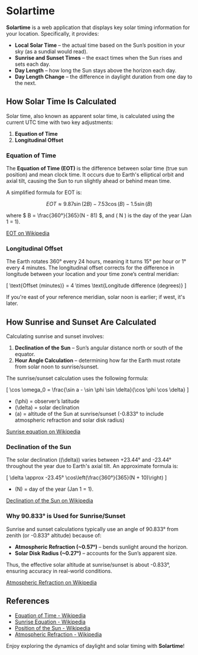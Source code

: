 # Solartime

**Solartime** is a web application that displays key solar timing information for your location. Specifically, it provides:

- **Local Solar Time** – the actual time based on the Sun’s position in your sky (as a sundial would read).
- **Sunrise and Sunset Times** – the exact times when the Sun rises and sets each day.
- **Day Length** – how long the Sun stays above the horizon each day.
- **Day Length Change** – the difference in daylight duration from one day to the next.

## How Solar Time Is Calculated

Solar time, also known as apparent solar time, is calculated using the current UTC time with two key adjustments:

1. **Equation of Time**
2. **Longitudinal Offset**

### Equation of Time

The **Equation of Time (EOT)** is the difference between solar time (true sun position) and mean clock time. It occurs due to Earth's elliptical orbit and axial tilt, causing the Sun to run slightly ahead or behind mean time.

A simplified formula for EOT is:

```math
EOT \approx 9.87\sin(2B) - 7.53\cos(B) - 1.5\sin(B)
```

where $` B = \frac{360°}{365}(N - 81) `$, and \( N \) is the day of the year (Jan 1 = 1).

[EOT on Wikipedia](https://en.wikipedia.org/wiki/Equation_of_time)

### Longitudinal Offset

The Earth rotates 360° every 24 hours, meaning it turns 15° per hour or 1° every 4 minutes. The longitudinal offset corrects for the difference in longitude between your location and your time zone’s central meridian:

\[
\text{Offset (minutes)} = 4 \times \text{Longitude difference (degrees)}
\]

If you're east of your reference meridian, solar noon is earlier; if west, it's later.

## How Sunrise and Sunset Are Calculated

Calculating sunrise and sunset involves:

1. **Declination of the Sun** – Sun’s angular distance north or south of the equator.
2. **Hour Angle Calculation** – determining how far the Earth must rotate from solar noon to sunrise/sunset.

The sunrise/sunset calculation uses the following formula:

\[
\cos \omega_0 = \frac{\sin a - \sin \phi \sin \delta}{\cos \phi \cos \delta}
\]

- \(\phi\) = observer’s latitude
- \(\delta\) = solar declination
- \(a\) = altitude of the Sun at sunrise/sunset (-0.833° to include atmospheric refraction and solar disk radius)

[Sunrise equation on Wikipedia](https://en.wikipedia.org/wiki/Sunrise_equation)

### Declination of the Sun

The solar declination (\(\delta\)) varies between +23.44° and -23.44° throughout the year due to Earth's axial tilt. An approximate formula is:

\[
\delta \approx -23.45° \cos\left(\frac{360°}{365}(N + 10)\right)
\]

- \(N\) = day of the year (Jan 1 = 1).

[Declination of the Sun on Wikipedia](https://en.wikipedia.org/wiki/Position_of_the_Sun#Declination_of_the_Sun_as_seen_from_Earth)

### Why 90.833° is Used for Sunrise/Sunset

Sunrise and sunset calculations typically use an angle of 90.833° from zenith (or -0.833° altitude) because of:

- **Atmospheric Refraction (~0.57°)** – bends sunlight around the horizon.
- **Solar Disk Radius (~0.27°)** – accounts for the Sun’s apparent size.

Thus, the effective solar altitude at sunrise/sunset is about -0.833°, ensuring accuracy in real-world conditions.

[Atmospheric Refraction on Wikipedia](https://en.wikipedia.org/wiki/Atmospheric_refraction)

## References
- [Equation of Time - Wikipedia](https://en.wikipedia.org/wiki/Equation_of_time)
- [Sunrise Equation - Wikipedia](https://en.wikipedia.org/wiki/Sunrise_equation)
- [Position of the Sun - Wikipedia](https://en.wikipedia.org/wiki/Position_of_the_Sun)
- [Atmospheric Refraction - Wikipedia](https://en.wikipedia.org/wiki/Atmospheric_refraction)

Enjoy exploring the dynamics of daylight and solar timing with **Solartime**!

